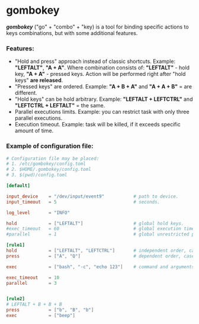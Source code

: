# gombokey


***gombokey*** ("go" + "combo" + "key) is a tool for binding specific actions to keys combinations, but with some additional features.

### Features:

* "Hold and press" approach instead of classic shortcuts. Example: **"LEFTALT"**, **"A + A"**. Where combination consists of: **"LEFTALT"** - hold key,  **"A + A"** - pressed keys. Action will be performed right after "hold keys" **are released**.
* "Pressed keys" are ordered. Example: **"A + B + A"** and **"A + A + B"** = are different. 
* "Hold keys" can be hold arbitrary. Example: **"LEFTALT + LEFTCTRL"** and **"LEFTCTRL + LEFTALT"** = the same.
* Parallel executions limits. Example: you can restrict task with only three parallel executions.
* Execution timeout. Example: task will be killed, if it exceeds specific amount of time.


### Example of configuration file:

```toml
# Configuration file may be placed:
# 1. /etc/gombokey/config.toml
# 2. $HOME/.gombokey/config.toml
# 3. $(pwd)/config.toml

[default]

input_device    = "/dev/input/event9"           # path to device.
input_timeout   = 5                             # seconds.

log_level       = "INFO"

hold            = ["LEFTALT"]                   # global hold keys.
#exec_timeout   = 60                            # global execution timeout.
#parallel       = 1                             # global unrestricted parallel execution.

[rule1]
hold            = ["LEFTALT", "LEFTCTRL"]       # independent order, case insensitive.
press           = ["A", "Q"]                    # dependent order, case insensitive.

exec            = ["bash", "-c", "echo 123"]    # command and arguments for execution.

exec_timeout    = 10
parallel        = 3


[rule2]
# LEFTALT + B + B + B
press           = ["b", "B", "b"]
exec            = ["beep"]
```